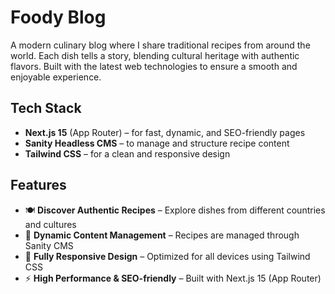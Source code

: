 #  Foody Blog  

A modern culinary blog where I share traditional recipes from around the world. Each dish tells a story, blending cultural heritage with authentic flavors. Built with the latest web technologies to ensure a smooth and enjoyable experience.  

##  Tech Stack  

- **Next.js 15** (App Router) – for fast, dynamic, and SEO-friendly pages  
- **Sanity Headless CMS** – to manage and structure recipe content  
- **Tailwind CSS** – for a clean and responsive design  

##  Features  

- 🍽️ **Discover Authentic Recipes** – Explore dishes from different countries and cultures  
- 🔎 **Dynamic Content Management** – Recipes are managed through Sanity CMS  
- 📱 **Fully Responsive Design** – Optimized for all devices using Tailwind CSS  
- ⚡ **High Performance & SEO-friendly** – Built with Next.js 15 (App Router) 

